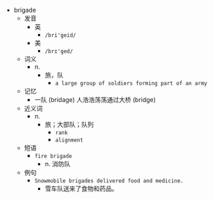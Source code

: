 - brigade
  - 发音
    - 英
      - `/bri'geid/`
    - 美
      - `/brɪ'ged/`
  - 词义
    - n.
      - 旅，队
        - `a large group of soldiers forming part of an army`
  - 记忆
    - 一队 (bridage) 人浩浩荡荡通过大桥 (bridge)
  - 近义词
    - n.
      - 旅；大部队；队列
        - `rank`
        - `alignment`
  - 短语
    - `fire brigade`
      - n. 消防队 
  - 例句
    - `Snowmobile brigades delivered food and medicine.`
      - 雪车队送来了食物和药品。

